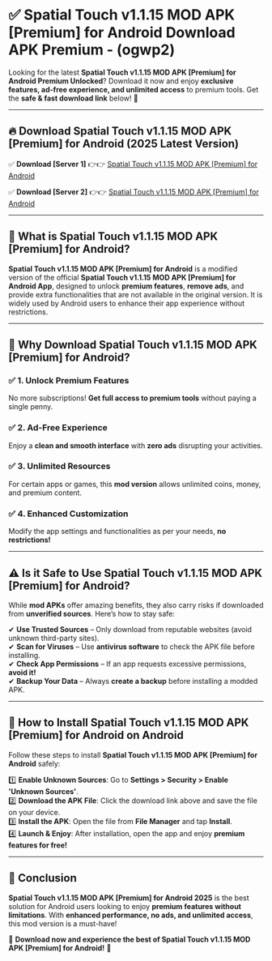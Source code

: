
# ✅ Spatial Touch v1.1.15 MOD APK [Premium] for Android Download APK Premium -  (ogwp2) 

Looking for the latest **Spatial Touch v1.1.15 MOD APK [Premium] for Android Premium Unlocked**? Download it now and enjoy **exclusive features, ad-free experience, and unlimited access** to premium tools. Get the **safe & fast download link** below! 🚀

---

## 🔥 Download Spatial Touch v1.1.15 MOD APK [Premium] for Android (2025 Latest Version)

✅ **Download [Server 1]** 👉👉 [Spatial Touch v1.1.15 MOD APK [Premium] for Android ](https://apkcomod.com?title=Spatial_Touch_v1.1.15_MOD_APK_[Premium]_for_Android)  

✅ **Download [Server 2]** 👉👉 [Spatial Touch v1.1.15 MOD APK [Premium] for Android ](https://apkcomod.com?title=Spatial_Touch_v1.1.15_MOD_APK_[Premium]_for_Android)  


---

## 📌 What is Spatial Touch v1.1.15 MOD APK [Premium] for Android?

**Spatial Touch v1.1.15 MOD APK [Premium] for Android** is a modified version of the official **Spatial Touch v1.1.15 MOD APK [Premium] for Android App**, designed to unlock **premium features**, **remove ads**, and provide extra functionalities that are not available in the original version. It is widely used by Android users to enhance their app experience without restrictions.

---

## 🌟 Why Download Spatial Touch v1.1.15 MOD APK [Premium] for Android?

### ✅ 1. Unlock Premium Features
No more subscriptions! **Get full access to premium tools** without paying a single penny.

### ✅ 2. Ad-Free Experience
Enjoy a **clean and smooth interface** with **zero ads** disrupting your activities.

### ✅ 3. Unlimited Resources
For certain apps or games, this **mod version** allows unlimited coins, money, and premium content.

### ✅ 4. Enhanced Customization
Modify the app settings and functionalities as per your needs, **no restrictions!**

---

## ⚠️ Is it Safe to Use Spatial Touch v1.1.15 MOD APK [Premium] for Android?

While **mod APKs** offer amazing benefits, they also carry risks if downloaded from **unverified sources**. Here’s how to stay safe:

✔ **Use Trusted Sources** – Only download from reputable websites (avoid unknown third-party sites).  
✔ **Scan for Viruses** – Use **antivirus software** to check the APK file before installing.  
✔ **Check App Permissions** – If an app requests excessive permissions, **avoid it!**  
✔ **Backup Your Data** – Always **create a backup** before installing a modded APK.

---

## 📲 How to Install Spatial Touch v1.1.15 MOD APK [Premium] for Android on Android

Follow these steps to install **Spatial Touch v1.1.15 MOD APK [Premium] for Android** safely:

1️⃣ **Enable Unknown Sources**: Go to **Settings > Security > Enable 'Unknown Sources'**.  
2️⃣ **Download the APK File**: Click the download link above and save the file on your device.  
3️⃣ **Install the APK**: Open the file from **File Manager** and tap **Install**.  
4️⃣ **Launch & Enjoy**: After installation, open the app and enjoy **premium features for free!**

---

## 🚀 Conclusion

**Spatial Touch v1.1.15 MOD APK [Premium] for Android 2025** is the best solution for Android users looking to enjoy **premium features without limitations**. With **enhanced performance, no ads, and unlimited access**, this mod version is a must-have!

🔻 **Download now and experience the best of Spatial Touch v1.1.15 MOD APK [Premium] for Android!** 🔻

